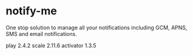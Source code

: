 notify-me
=========
One stop solution to manage all your notifications including GCM, APNS, SMS and email notifications.

play 2.4.2
scale 2.11.6
activator 1.3.5